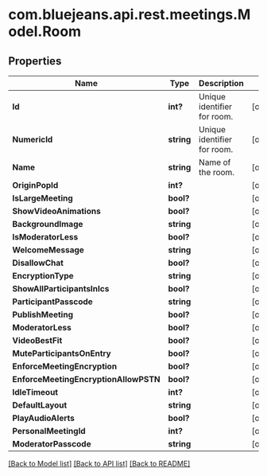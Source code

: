 # com.bluejeans.api.rest.meetings.Model.Room
## Properties

Name | Type | Description | Notes
------------ | ------------- | ------------- | -------------
**Id** | **int?** | Unique identifier for room. | [optional] 
**NumericId** | **string** | Unique identifier for room. | [optional] 
**Name** | **string** | Name of the room. | [optional] 
**OriginPopId** | **int?** |  | [optional] 
**IsLargeMeeting** | **bool?** |  | [optional] 
**ShowVideoAnimations** | **bool?** |  | [optional] 
**BackgroundImage** | **string** |  | [optional] 
**IsModeratorLess** | **bool?** |  | [optional] 
**WelcomeMessage** | **string** |  | [optional] 
**DisallowChat** | **bool?** |  | [optional] 
**EncryptionType** | **string** |  | [optional] 
**ShowAllParticipantsInIcs** | **bool?** |  | [optional] 
**ParticipantPasscode** | **string** |  | [optional] 
**PublishMeeting** | **bool?** |  | [optional] 
**ModeratorLess** | **bool?** |  | [optional] 
**VideoBestFit** | **bool?** |  | [optional] 
**MuteParticipantsOnEntry** | **bool?** |  | [optional] 
**EnforceMeetingEncryption** | **bool?** |  | [optional] 
**EnforceMeetingEncryptionAllowPSTN** | **bool?** |  | [optional] 
**IdleTimeout** | **int?** |  | [optional] 
**DefaultLayout** | **string** |  | [optional] 
**PlayAudioAlerts** | **bool?** |  | [optional] 
**PersonalMeetingId** | **int?** |  | [optional] 
**ModeratorPasscode** | **string** |  | [optional] 

[[Back to Model list]](../README.md#documentation-for-models) [[Back to API list]](../README.md#documentation-for-api-endpoints) [[Back to README]](../README.md)


